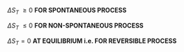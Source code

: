 $\Delta S_T$ $\geq0$    **FOR SPONTANEOUS PROCESS**

$\Delta S_T$ $\leq0$   **FOR NON-SPONTANEOUS PROCESS**  

$\Delta S_T=0$   **AT EQUILIBRIUM i.e. FOR REVERSIBLE PROCESS**
 